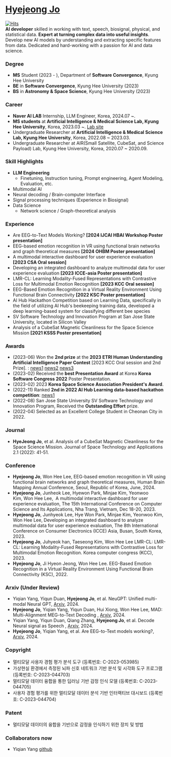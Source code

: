 # [Hyejeong Jo](https://drive.google.com/file/d/1jYahocmRCB7ZGAYLGl9iqpzYWSPlOMqu/view?usp=sharing)  
[![Hits](https://hits.seeyoufarm.com/api/count/incr/badge.svg?url=https%3A%2F%2Fgithub.com%2Fgirlsending0%2Fhit-counter&count_bg=%23EFA5C4&title_bg=%23555555&icon=&icon_color=%23E7E7E7&title=GITHUB&edge_flat=false)](https://hits.seeyoufarm.com)  
**AI developer** skilled in working with text, speech, biosignal, physical, and statistical data. **Expert at turning complex data into useful insights**. Develop new AI models by understanding and extracting specific features from data. Dedicated and hard-working with a passion for AI and data science.
  
### **Degree**  
* **MS** Student (2023 - ), Department of **Software Convergence**, Kyung Hee University
* **BE** in **Software Convergence**, Kyung Hee University (2023)
* **BS** in **Astronomy & Space Science**, Kyung Hee University (2023)

### **Career**  
* **Naver AI LAB** Internship, LLM Engineer, Korea, 2024.07 ~.
* **MS students** at **Artificial Intelligence & Medical Science Lab, Kyung Hee University**, Korea, 2023.03 ~.
  [Lab site](https://sites.google.com/view/khu-aims/home)
* Undergraduate Researcher at **Artificial Intelligence & Medical Science Lab, Kyung Hee University**, Korea, 2022.08 ~ 2023.03.
* Undergraduate Researcher at AIR(Small Satellite, CubeSat, and Science Payload) Lab, Kyung Hee University, Korea, 2020.07 ~ 2020.09.

### **Skill Highlights**  
* **LLM Engineering**
  *  Finetuning, Instruction tuning, Prompt engineering, Agent Modeling, Evaluation, etc.
* Multimodal AI
* Neural decoding / Brain-computer Interface
* Signal processing techniques (Experience in Biosignal)
* Data Science
  * Network science / Graph-theoretical analysis

### **Experience**
* Are EEG-to-Text Models Working? **[2024 IJCAI HBAI Workshop Poster presentation]**
* EEG-based emotion recognition in VR using functional brain networks and graph theoretical measures **[2024 OHBM Poster presentation]**
* A multimodal interactive dashboard for user experience evaluation **[2023 CSA Oral session]**
* Developing an integrated dashboard to analyze multimodal data for user experience evaluation **[2023 ICCE-asia Poster presentation]**
* LMR-CL: Learning Modality-Fused Representations with Contrastive Loss for Multimodal Emotion Recognition **[2023 KCC Oral session]**
* EEG-Based Emotion Recognition in a Virtual Reality Environment Using Functional Brain Connectivity **[2022 KSC Poster presentation]**
* AI Hub Hackathon Competition based on Learning Data, specifically in the field of utilizing AI Hub's beekeeping training data, developed a deep learning-based system for classifying different bee species
* SV Software Technology and Innovation Program at San Jose State University, located in Silicon Valley
* Analysis of a CubeSat Magnetic Cleanliness for the Space Science Mission **[2021 KSSS Poster presentation]**
  

### **Awards**
* (2023-06) Won the **2nd prize** at the **2023 ETRI Human Understanding Artificial Intelligence Paper Contest** [2023 KCC Oral session and 2nd Prize]. : [news1](https://www.etnews.com/20230621000124) [news2](http://biz.heraldcorp.com/view.php?ud=20230621000315) [news3](https://www.gttkorea.com/news/articleView.html?idxno=5685)
* (2023-02) Received the **best Presentation Award** at Korea **Korea Software Congress 2022** Poster Presentation.
* (2023-02) 2023 **Korea Space Science Association President's Award**.
* (2022-11) Ranked **2nd in 2022 AI Hub Learning data-based hackathon competition**: [news1](http://www.e2news.com/news/articleView.html?idxno=248158)
* (2022-08) San Jose State University SV Software Technology and Innovation Program, Received the **Outstanding Effort** prize.
* (2022-04) Selected as an Excellent College Student in Cheonan City in 2022.


### **Journal**   
* **HyeJeong Jo**, et al. Analysis of a CubeSat Magnetic Cleanliness for the Space Science Mission. Journal of Space Technology and Applications 2.1 (2022): 41-51.


### **Conference** 
* **Hyejeong Jo**, Won Hee Lee, EEG-based emotion recognition in VR using functional brain networks and graph theoretical measures, Human Brain Mapping Annual Conference, Seoul, Republic of Korea, June, 2024.
* **Hyejeong Jo**, Junheok Lee, Hyewon Park, Minjae Kim, Yeonwoo Kim, Won Hee Lee,  A multimodal interactive dashboard for user experience evaluation, The 15th International Conference on Computer Science and Its Applications, Nha Trang, Vietnam, Dec 18-20, 2023.
* **Hyejeong Jo**, Junhyeok Lee, Hye Won Park, Minjae Kim, Yeonwoo Kim, Won Hee Lee, Developing an integrated dashboard to analyze multimodal data for user experience evaluation, The 8th International Conference on Consumer Electronics (ICCE) Asia, Busan, South Korea, 2023.
* **Hyejeong Jo**, Juhyeok han, Taeseong Kim, Won Hee Lee LMR-CL: LMR-CL: Learning Modality-Fused Representations with Contrastive Loss for Multimodal Emotion Recognition. Korea computer congress (KCC), 2023.
* **Hyejeong Jo**, Ji Hyeon Jeong, Won Hee Lee. EEG-Based Emotion Recognition in a Virtual Reality Environment Using Functional Brain Connectivity (KSC), 2022.

### **Arxiv (Under Review)** 
* Yiqian Yang, Yiqun Duan, **Hyejeong Jo**, et al. NeuGPT: Unified multi-modal Neural GPT, [Arxiv](https://arxiv.org/abs/2410.20916), 2024.
* **Hyejeong Jo**, Yiqian Yang, Yiqun Duan, Hui Xiong, Won Hee Lee, MAD: Multi-Alignment MEG-to-Text Decoding
, [Arxiv](https://arxiv.org/abs/2410.20916), 2024.
* Yiqian Yang, Yiqun Duan, Qiang Zhang, **Hyejeong Jo**, et al. Decode Neural signal as Speech
, [Arxiv](https://arxiv.org/abs/2403.01748), 2024.
* **Hyejeong Jo**, Yiqian Yang, et al. Are EEG-to-Text models working?, [Arxiv](https://arxiv.org/abs/2405.06459), 2024.

### **Copyright** 
* 멀티모달 사용자 경험 평가 분석 도구 (등록번호: C-2023-053985)
* 가상현실 환경에서 측정된 뇌파 신호 네트워크 기반 분석 및 시각화 도구 프로그램 (등록번호: C-2023-044703)
* 멀티모달 데이터 융합을 통한 딥러닝 기반 감정 인식 모델 (등록번호: C-2023-044705)
* 사용자 경험 평가를 위한 멀티모달 데이터 분석 기반 인터랙티브 대시보드 (등록번호:  C-2023-044704)

### **Patent**
* 멀티모달 데이터의 융합을 기반으로 감정을 인식하기 위한 장치 및 방법

### Collaborators now
* Yiqian Yang [github](https://github.com/NeuSpeech)
</div><br>
 

</div>
